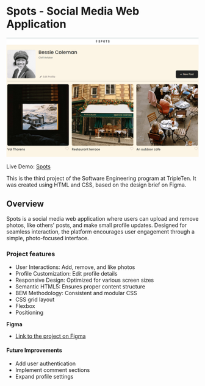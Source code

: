 # Spots - Social Media Web Application

![Screenshot of Application](./images/demo/SS_Spots.png)

Live Demo: [Spots](https://nosracsixela.github.io/se_project_spots/)

This is the third project of the Software Engineering program at TripleTen. It was created using HTML and CSS, based on the design brief on Figma.

## Overview

Spots is a social media web application where users can upload and remove photos, like others' posts, and make small profile updates. Designed for seamless interaction, the platform encourages user engagement through a simple, photo-focused interface.

### Project features

- User Interactions: Add, remove, and like photos
- Profile Customization: Edit profile details
- Responsive Design: Optimized for various screen sizes
- Semantic HTML5: Ensures proper content structure
- BEM Methodology: Consistent and modular CSS
- CSS grid layout
- Flexbox
- Positioning

**Figma**

- [Link to the project on Figma](https://www.figma.com/file/BBNm2bC3lj8QQMHlnqRsga/Sprint-3-Project-%E2%80%94-Spots?type=design&node-id=2%3A60&mode=design&t=afgNFybdorZO6cQo-1)

#### Future Improvements

- Add user authentication
- Implement comment sections
- Expand profile settings
